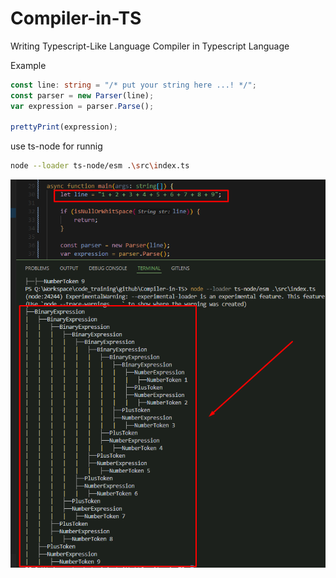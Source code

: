 # Compiler-in-TS
Writing Typescript-Like Language Compiler in Typescript Language

Example
```ts
const line: string = "/* put your string here ...! */";
const parser = new Parser(line);
var expression = parser.Parse();

prettyPrint(expression);
```

use ts-node for runnig
```sh
node --loader ts-node/esm .\src\index.ts
```

![alt](resource/expressiontree.png)